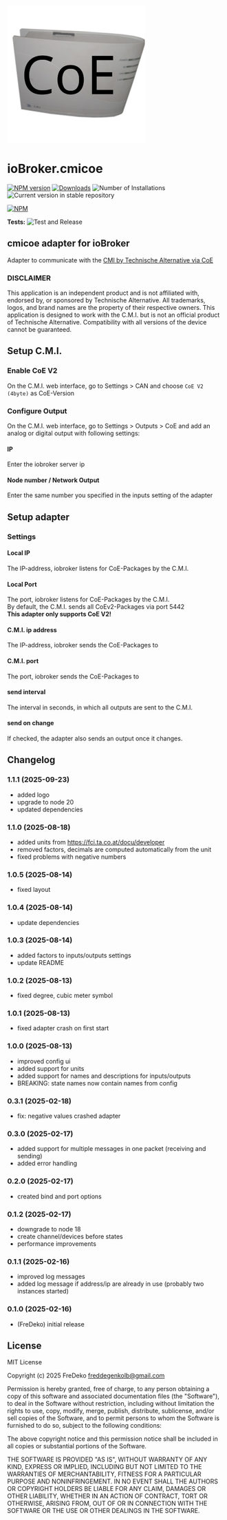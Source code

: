 ![Logo](admin/cmicoe.png)
# ioBroker.cmicoe

[![NPM version](https://img.shields.io/npm/v/iobroker.cmicoe.svg)](https://www.npmjs.com/package/iobroker.cmicoe)
[![Downloads](https://img.shields.io/npm/dm/iobroker.cmicoe.svg)](https://www.npmjs.com/package/iobroker.cmicoe)
![Number of Installations](https://iobroker.live/badges/cmicoe-installed.svg)
![Current version in stable repository](https://iobroker.live/badges/cmicoe-stable.svg)

[![NPM](https://nodei.co/npm/iobroker.cmicoe.png?downloads=true)](https://nodei.co/npm/iobroker.cmicoe/)

**Tests:** ![Test and Release](https://github.com/FreDeko06/ioBroker.cmicoe/workflows/Test%20and%20Release/badge.svg)

## cmicoe adapter for ioBroker

Adapter to communicate with the [CMI by Technische Alternative via CoE](https://www.ta.co.at/x2-bedienung-schnittstellen/cmi)

### DISCLAIMER

This application is an independent product and is not affiliated with, endorsed by, or sponsored by Technische Alternative. All trademarks, logos, and brand names are the property of their respective owners.
This application is designed to work with the C.M.I. but is not an official product of Technische Alternative. Compatibility with all versions of the device cannot be guaranteed.

## Setup C.M.I.
### Enable CoE V2
On the C.M.I. web interface, go to Settings > CAN and choose `CoE V2 (4byte)` as CoE-Version

### Configure Output
On the C.M.I. web interface, go to Settings > Outputs > CoE and add an analog or digital output with following settings:

#### IP
Enter the iobroker server ip

#### Node number / Network Output
Enter the same number you specified in the inputs setting of the adapter

## Setup adapter

### Settings
#### Local IP
The IP-address, iobroker listens for CoE-Packages by the C.M.I.

#### Local Port
The port, iobroker listens for CoE-Packages by the C.M.I.  
By default, the C.M.I. sends all CoEv2-Packages via port 5442  
**This adapter only supports CoE V2!**

#### C.M.I. ip address
The IP-address, iobroker sends the CoE-Packages to

#### C.M.I. port
The port, iobroker sends the CoE-Packages to

#### send interval
The interval in seconds, in which all outputs are sent to the C.M.I.

#### send on change
If checked, the adapter also sends an output once it changes. 


## Changelog
### 1.1.1 (2025-09-23)
* added logo
* upgrade to node 20
* updated dependencies

### 1.1.0 (2025-08-18)
* added units from https://fci.ta.co.at/docu/developer
* removed factors, decimals are computed automatically from the unit
* fixed problems with negative numbers

### 1.0.5 (2025-08-14)
* fixed layout

### 1.0.4 (2025-08-14)
* update dependencies

### 1.0.3 (2025-08-14)
* added factors to inputs/outputs settings
* update README

### 1.0.2 (2025-08-13)
* fixed degree, cubic meter symbol

### 1.0.1 (2025-08-13)
* fixed adapter crash on first start

### 1.0.0 (2025-08-13)
* improved config ui
* added support for units
* added support for names and descriptions for inputs/outputs
* BREAKING: state names now contain names from config

### 0.3.1 (2025-02-18)
* fix: negative values crashed adapter

### 0.3.0 (2025-02-17)
* added support for multiple messages in one packet (receiving and sending)
* added error handling

### 0.2.0 (2025-02-17)
* created bind and port options

### 0.1.2 (2025-02-17)
* downgrade to node 18
* create channel/devices before states
* performance improvements

### 0.1.1 (2025-02-16)
* improved log messages
* added log message if address/ip are already in use (probably two instances started)

### 0.1.0 (2025-02-16)
* (FreDeko) initial release

## License
MIT License

Copyright (c) 2025 FreDeko <freddegenkolb@gmail.com>

Permission is hereby granted, free of charge, to any person obtaining a copy
of this software and associated documentation files (the "Software"), to deal
in the Software without restriction, including without limitation the rights
to use, copy, modify, merge, publish, distribute, sublicense, and/or sell
copies of the Software, and to permit persons to whom the Software is
furnished to do so, subject to the following conditions:

The above copyright notice and this permission notice shall be included in all
copies or substantial portions of the Software.

THE SOFTWARE IS PROVIDED "AS IS", WITHOUT WARRANTY OF ANY KIND, EXPRESS OR
IMPLIED, INCLUDING BUT NOT LIMITED TO THE WARRANTIES OF MERCHANTABILITY,
FITNESS FOR A PARTICULAR PURPOSE AND NONINFRINGEMENT. IN NO EVENT SHALL THE
AUTHORS OR COPYRIGHT HOLDERS BE LIABLE FOR ANY CLAIM, DAMAGES OR OTHER
LIABILITY, WHETHER IN AN ACTION OF CONTRACT, TORT OR OTHERWISE, ARISING FROM,
OUT OF OR IN CONNECTION WITH THE SOFTWARE OR THE USE OR OTHER DEALINGS IN THE
SOFTWARE.

